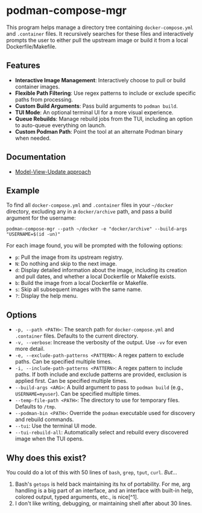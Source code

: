 # podman-compose-mgr

This program helps manage a directory tree containing `docker-compose.yml` and `.container` files. It recursively searches for these files and interactively prompts the user to either pull the upstream image or build it from a local Dockerfile/Makefile.

## Features

-   **Interactive Image Management**: Interactively choose to pull or build container images.
-   **Flexible Path Filtering**: Use regex patterns to include or exclude specific paths from processing.
-   **Custom Build Arguments**: Pass build arguments to `podman build`.
-   **TUI Mode**: An optional terminal UI for a more visual experience.
-   **Queue Rebuilds**: Manage rebuild jobs from the TUI, including an option to auto-queue everything on launch.
-   **Custom Podman Path**: Point the tool at an alternate Podman binary when needed.

## Documentation

-   [Model-View-Update approach](docs/MVU.md)

## Example

To find all `docker-compose.yml` and `.container` files in your `~/docker` directory, excluding any in a `docker/archive` path, and pass a build argument for the username:

```shell
podman-compose-mgr --path ~/docker -e "docker/archive" --build-args "USERNAME=$(id -un)"
```

For each image found, you will be prompted with the following options:

-   `p`: Pull the image from its upstream registry.
-   `N`: Do nothing and skip to the next image.
-   `d`: Display detailed information about the image, including its creation and pull dates, and whether a local Dockerfile or Makefile exists.
-   `b`: Build the image from a local Dockerfile or Makefile.
-   `s`: Skip all subsequent images with the same name.
-   `?`: Display the help menu.

## Options

-   `-p, --path <PATH>`: The search path for `docker-compose.yml` and `.container` files. Defaults to the current directory.
-   `-v, --verbose`: Increase the verbosity of the output. Use `-vv` for even more detail.
-   `-e, --exclude-path-patterns <PATTERN>`: A regex pattern to exclude paths. Can be specified multiple times.
-   `-i, --include-path-patterns <PATTERN>`: A regex pattern to include paths. If both include and exclude patterns are provided, exclusion is applied first. Can be specified multiple times.
-   `--build-args <ARG>`: A build argument to pass to `podman build` (e.g., `USERNAME=myuser`). Can be specified multiple times.
-   `--temp-file-path <PATH>`: The directory to use for temporary files. Defaults to `/tmp`.
-   `--podman-bin <PATH>`: Override the `podman` executable used for discovery and rebuild commands.
-   `--tui`: Use the terminal UI mode.
-   `--tui-rebuild-all`: Automatically select and rebuild every discovered image when the TUI opens.

## Why does this exist?

You could do a lot of this with 50 lines of `bash`, `grep`, `tput`, `curl`. *But*...

1. Bash's `getops` is held back maintaining its hx of portability. For me, arg handling is a big part of an interface, and an interface with built-in help, colored output, typed arguments, etc., is nice[^1].
2. I don't like writing, debugging, or maintaining shell after about 30 lines.
